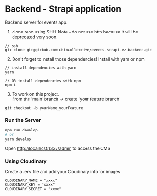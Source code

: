# Backend - Strapi application

Backend server for events app.

1. clone repo using SHH. Note - do not use http because it will be deprecated very soon.

```
// ssh
git clone git@github.com:ChimCollective/events-strapi-v2-backend.git

```

2. Don't forget to install those dependencies! Install with yarn or npm

```
// install dependencies with yarn
yarn

// OR install dependencies with npm
npm i

```

3. To work on this project. </br>
   From the 'main' branch -> create 'your feature branch'

```
git checkout -b yourName_yourFeature
```

### Run the Server

```bash
npm run develop
# or
yarn develop
```

Open [http://localhost:1337/admin](http://localhost:1337/admin) to access the CMS

### Using Cloudinary

Create a .env file and add your Cloudinary info for images

```
CLOUDINARY_NAME = "xxxx"
CLOUDINARY_KEY = "xxxx"
CLOUDINARY_SECRET = "xxxx"
```
